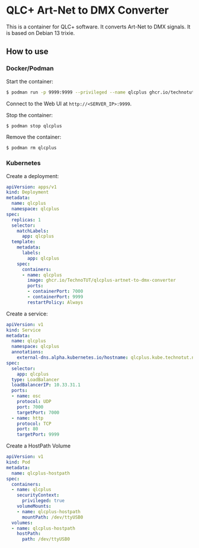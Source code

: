 # QLC+ Art-Net to DMX Converter
This is a container for QLC+ software. It converts Art-Net to DMX signals. It is based on Debian 13 trixie.  

## How to use
### Docker/Podman
Start the container:
```bash
$ podman run -p 9999:9999 --privileged --name qlcplus ghcr.io/technotut/qlcplus-artnet-to-dmx-converter:main
```
Connect to the Web UI at `http://<SERVER_IP>:9999`.  

Stop the container:
```bash
$ podman stop qlcplus
```

Remove the container:
```bash
$ podman rm qlcplus
```

### Kubernetes
Create a deployment:
```yaml
apiVersion: apps/v1
kind: Deployment
metadata:
  name: qlcplus
  namespace: qlcplus
spec:
  replicas: 1
  selector:
    matchLabels:
      app: qlcplus
  template:
    metadata:
      labels:
        app: qlcplus
    spec:
      containers:
      - name: qlcplus
        image: ghcr.io/TechnoTUT/qlcplus-artnet-to-dmx-converter
        ports:
        - containerPort: 7000
        - containerPort: 9999
        restartPolicy: Always
```

Create a service:
```yaml
apiVersion: v1
kind: Service
metadata:
  name: qlcplus
  namespace: qlcplus
  annotations:
    external-dns.alpha.kubernetes.io/hostname: qlcplus.kube.technotut.net
spec:
  selector:
    app: qlcplus
  type: LoadBalancer
  loadBalancerIP: 10.33.31.1
  ports:
  - name: osc
    protocol: UDP
    port: 7000
    targetPort: 7000
  - name: http
    protocol: TCP
    port: 80
    targetPort: 9999
```

Create a HostPath Volume
```yaml
apiVersion: v1
kind: Pod
metadata:
  name: qlcplus-hostpath
spec:
  containers:
  - name: qlcplus
    securityContext:
      privileged: true
    volumeMounts:
    - name: qlcplus-hostpath
      mountPath: /dev/ttyUSB0
  volumes:
  - name: qlcplus-hostpath
    hostPath:
      path: /dev/ttyUSB0
```